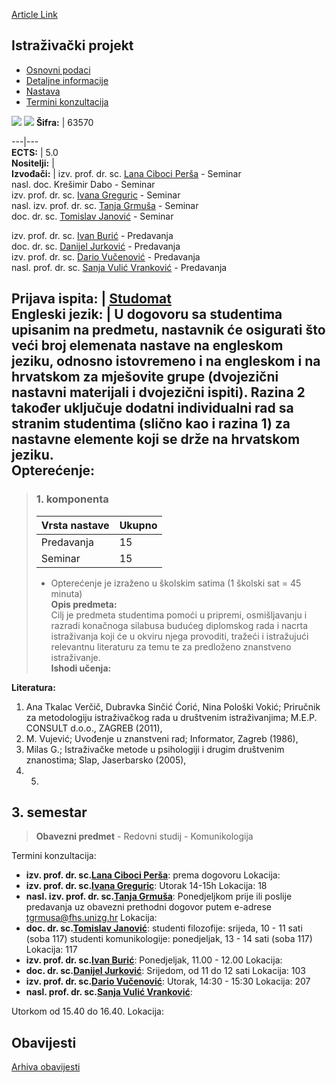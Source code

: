 [Article Link](https://www.fhs.hr/predmet/istpro)

## Istraživački projekt
  * [Osnovni podaci](https://www.fhs.hr/predmet/istpro#v1id-904825_331491_1_0 "Osnovni podaci")
  * [Detaljne informacije](https://www.fhs.hr/predmet/istpro#v1id-904825_331491_1_1 "Detaljne informacije")
  * [Nastava](https://www.fhs.hr/predmet/istpro#v1id-904825_331491_1_2 "Nastava")
  * [Termini konzultacija](https://www.fhs.hr/predmet/istpro#v1id-904825_331491_1_3 "Termini konzultacija")


[![](https://www.fhs.hr/img/flags/gif/hr.gif)](https://www.fhs.hr/predmet/istpro) [![](https://www.fhs.hr/img/flags/gif/gb.gif)](https://www.fhs.hr/en/course/respro)
**Šifra:** |  63570  
  
---|---  
**ECTS:** |  5.0   
**Nositelji:** |   
**Izvođači:** |  izv. prof. dr. sc. [Lana Ciboci Perša](https://www.fhs.hr/djelatnik/lana.ciboci_persa) - Seminar  
nasl. doc. Krešimir Dabo - Seminar  
izv. prof. dr. sc. [Ivana Greguric](https://www.fhs.hr/djelatnik/ivana.greguric) - Seminar  
nasl. izv. prof. dr. sc. [Tanja Grmuša](https://www.fhs.hr/djelatnik/tanja.grmusa) - Seminar  
doc. dr. sc. [Tomislav Janović](https://www.fhs.hr/djelatnik/tomislav.janovic) - Seminar  
  
izv. prof. dr. sc. [Ivan Burić](https://www.fhs.hr/djelatnik/ivan.buric) - Predavanja  
doc. dr. sc. [Danijel Jurković](https://www.fhs.hr/djelatnik/danijel.jurkovic) - Predavanja  
izv. prof. dr. sc. [Dario Vučenović](https://www.fhs.hr/djelatnik/dario.vucenovic) - Predavanja  
nasl. prof. dr. sc. [Sanja Vulić Vranković](https://www.fhs.hr/djelatnik/sanja.vulic_vrankovic) - Predavanja  
  
**Prijava ispita:** |  [Studomat](http://www.isvu.hr/studomat)  
**Engleski jezik:** |  U dogovoru sa studentima upisanim na predmetu, nastavnik će osigurati što veći broj elemenata nastave na engleskom jeziku, odnosno istovremeno i na engleskom i na hrvatskom za mješovite grupe (dvojezični nastavni materijali i dvojezični ispiti). Razina 2 također uključuje dodatni individualni rad sa stranim studentima (slično kao i razina 1) za nastavne elemente koji se drže na hrvatskom jeziku.   
**Opterećenje:**  
---  
> ### 1. komponenta
> | Vrsta nastave | Ukupno  
> ---|---  
> Predavanja | 15  
> Seminar | 15  
> * Opterećenje je izraženo u školskim satima (1 školski sat = 45 minuta)   
**Opis predmeta:**  
> Cilj je predmeta studentima pomoći u pripremi, osmišljavanju i razradi konačnoga silabusa budućeg diplomskog rada i nacrta istraživanja koji će u okviru njega provoditi, tražeći i istražujući relevantnu literaturu za temu te za predloženo znanstveno istraživanje.  
**Ishodi učenja:**  

  
**Literatura:**  
  1. Ana Tkalac Verčič, Dubravka Sinčić Ćorić, Nina Pološki Vokić; Priručnik za metodologiju istraživačkog rada u društvenim istraživanjima; M.E.P. CONSULT d.o.o., ZAGREB (2011), 
  2. M. Vujević; Uvođenje u znanstveni rad; Informator, Zagreb (1986), 
  3. Milas G.; Istraživačke metode u psihologiji i drugim društvenim znanostima; Slap, Jaserbarsko (2005), 
  4.   5. 
  
**3. semestar**  
---  
> **Obavezni predmet** - Redovni studij - Komunikologija  
>   
Termini konzultacija: 
  * **izv. prof. dr. sc.[Lana Ciboci Perša](https://www.fhs.hr/djelatnik/lana.ciboci_persa)**: 
prema dogovoru
Lokacija: 
  * **izv. prof. dr. sc.[Ivana Greguric](https://www.fhs.hr/djelatnik/ivana.greguric)**: 
Utorak 14-15h 
Lokacija: 18 
  * **nasl. izv. prof. dr. sc.[Tanja Grmuša](https://www.fhs.hr/djelatnik/tanja.grmusa)**: 
Ponedjeljkom prije ili poslije predavanja uz obavezni prethodni dogovor putem e-adrese tgrmusa@fhs.unizg.hr 
Lokacija: 
  * **doc. dr. sc.[Tomislav Janović](https://www.fhs.hr/djelatnik/tomislav.janovic)**: 
studenti filozofije: srijeda, 10 - 11 sati (soba 117)
studenti komunikologije: ponedjeljak, 13 - 14 sati (soba 117)
Lokacija: 117 
  * **izv. prof. dr. sc.[Ivan Burić](https://www.fhs.hr/djelatnik/ivan.buric)**: 
Ponedjeljak, 11.00 - 12.00
Lokacija: 
  * **doc. dr. sc.[Danijel Jurković](https://www.fhs.hr/djelatnik/danijel.jurkovic)**: 
Srijedom, od 11 do 12 sati
Lokacija: 103 
  * **izv. prof. dr. sc.[Dario Vučenović](https://www.fhs.hr/djelatnik/dario.vucenovic)**: 
Utorak, 14:30 - 15:30
Lokacija: 207 
  * **nasl. prof. dr. sc.[Sanja Vulić Vranković](https://www.fhs.hr/djelatnik/sanja.vulic_vrankovic)**: 
  
Utorkom od 15.40 do 16.40.
Lokacija: 


## Obavijesti
[Arhiva obavijesti](https://www.fhs.hr/predmet/istpro?@=20p09#news_81137 "Arhiva obavijesti")
